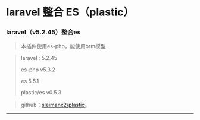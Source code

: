 # laravel  整合 ES（plastic）

### laravel（v5.2.45）整合es



> 本插件使用es-php，能使用orm模型



> laravel : 5.2.45
>
> es-php v5.3.2
>
> es 5.5.1
>
> plastic/es v0.5.3



> github：[sleimanx2/plastic](https://github.com/sleimanx2/plastic)。





***





















